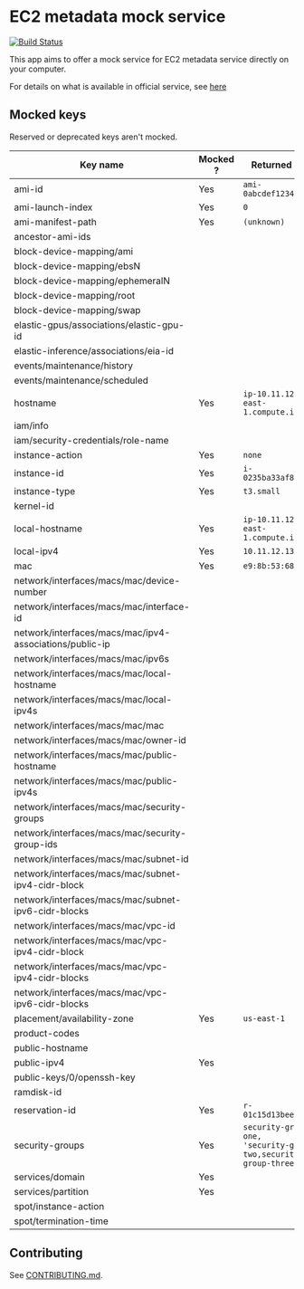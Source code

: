 # EC2 metadata mock service
[![Build Status](https://travis-ci.org/pygillier/ec2-metamock.svg?branch=master)](https://travis-ci.org/pygillier/ec2-metamock)

This app aims to offer a mock service for EC2 metadata service directly on your computer.

For details on what is available in official service, see [here](https://docs.aws.amazon.com/AWSEC2/latest/UserGuide/ec2-instance-metadata.html)


## Mocked keys

Reserved or deprecated keys aren't mocked.

|                         Key name                        | Mocked ? |                               Returned value                              | Comment |
|---------------------------------------------------------|----------|---------------------------------------------------------------------------|---------|
| ami-id                                                  | Yes      | `ami-0abcdef1234567890`                                                   |         |
| ami-launch-index                                        | Yes      | `0`                                                                       |         |
| ami-manifest-path                                       | Yes      | `(unknown)`                                                               |         |
| ancestor-ami-ids                                        |          |                                                                           |         |
| block-device-mapping/ami                                |          |                                                                           |         |
| block-device-mapping/ebsN                               |          |                                                                           |         |
| block-device-mapping/ephemeralN                         |          |                                                                           |         |
| block-device-mapping/root                               |          |                                                                           |         |
| block-device-mapping/swap                               |          |                                                                           |         |
| elastic-gpus/associations/elastic-gpu-id                |          |                                                                           |         |
| elastic-inference/associations/eia-id                   |          |                                                                           |         |
| events/maintenance/history                              |          |                                                                           |         |
| events/maintenance/scheduled                            |          |                                                                           |         |
| hostname                                                | Yes      | `ip-10.11.12.13.us-east-1.compute.internal`                               |         |
| iam/info                                                |          |                                                                           |         |
| iam/security-credentials/role-name                      |          |                                                                           |         |
| instance-action                                         | Yes      | `none`                                                                    |         |
| instance-id                                             | Yes      | `i-0235ba33af8e86af4`                                                     |         |
| instance-type                                           | Yes      | `t3.small`                                                                |         |
| kernel-id                                               |          |                                                                           |         |
| local-hostname                                          | Yes      | `ip-10.11.12.13.us-east-1.compute.internal`                               |         |
| local-ipv4                                              | Yes      | `10.11.12.13`                                                             |         |
| mac                                                     | Yes      | `e9:8b:53:68:9a:20`                                                       |         |
| network/interfaces/macs/mac/device-number               |          |                                                                           |         |
| network/interfaces/macs/mac/interface-id                |          |                                                                           |         |
| network/interfaces/macs/mac/ipv4-associations/public-ip |          |                                                                           |         |
| network/interfaces/macs/mac/ipv6s                       |          |                                                                           |         |
| network/interfaces/macs/mac/local-hostname              |          |                                                                           |         |
| network/interfaces/macs/mac/local-ipv4s                 |          |                                                                           |         |
| network/interfaces/macs/mac/mac                         |          |                                                                           |         |
| network/interfaces/macs/mac/owner-id                    |          |                                                                           |         |
| network/interfaces/macs/mac/public-hostname             |          |                                                                           |         |
| network/interfaces/macs/mac/public-ipv4s                |          |                                                                           |         |
| network/interfaces/macs/mac/security-groups             |          |                                                                           |         |
| network/interfaces/macs/mac/security-group-ids          |          |                                                                           |         |
| network/interfaces/macs/mac/subnet-id                   |          |                                                                           |         |
| network/interfaces/macs/mac/subnet-ipv4-cidr-block      |          |                                                                           |         |
| network/interfaces/macs/mac/subnet-ipv6-cidr-blocks     |          |                                                                           |         |
| network/interfaces/macs/mac/vpc-id                      |          |                                                                           |         |
| network/interfaces/macs/mac/vpc-ipv4-cidr-block         |          |                                                                           |         |
| network/interfaces/macs/mac/vpc-ipv4-cidr-blocks        |          |                                                                           |         |
| network/interfaces/macs/mac/vpc-ipv6-cidr-blocks        |          |                                                                           |         |
| placement/availability-zone                             | Yes      | `us-east-1`                                                               |         |
| product-codes                                           |          |                                                                           |         |
| public-hostname                                         |          |                                                                           |         |
| public-ipv4                                             | Yes      |                                                                           |         |
| public-keys/0/openssh-key                               |          |                                                                           |         |
| ramdisk-id                                              |          |                                                                           |         |
| reservation-id                                          | Yes      | `r-01c15d13beef4376d`                                                     |         |
| security-groups                                         | Yes      | `security-group-one,            'security-group-two,security-group-three` |         |
| services/domain                                         | Yes      |                                                                           |         |
| services/partition                                      | Yes      |                                                                           |         |
| spot/instance-action                                    |          |                                                                           |         |
| spot/termination-time                                   |          |                                                                           |         |

## Contributing

See [CONTRIBUTING.md](/CONTRIBUTING.md).
